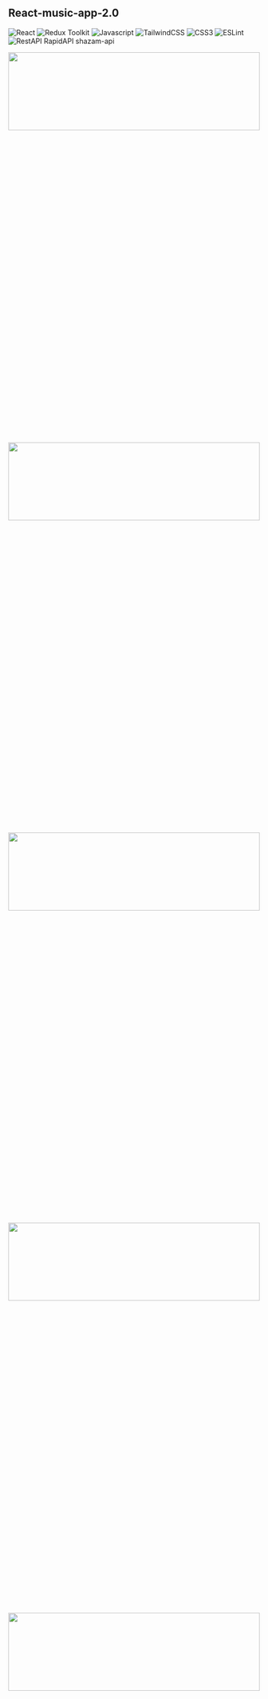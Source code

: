 ## React-music-app-2.0

![React](https://img.shields.io/badge/react-%2320232a.svg?style=for-the-badge&logo=react&logoColor=%2361DAFB)
![Redux Toolkit](https://img.shields.io/badge/redux-toolkit%23593d88.svg?style=for-the-badge&logo=reduxtoolkit&logoColor=white)
![Javascript](https://img.shields.io/badge/javascript-%23323330.svg?style=for-the-badge&logo=react&logoColor=%23F7DF1E)
![TailwindCSS](https://img.shields.io/badge/tailwindcss-%2338B2AC.svg?style=for-the-badge&logo=tailwind-css&logoColor=white)
![CSS3](https://img.shields.io/badge/css3-%231572B6.svg?style=for-the-badge&logo=css3&logoColor=white)
![ESLint](https://img.shields.io/badge/ESLint-4B3263?style=for-the-badge&logo=eslint&logoColor=white)
![RestAPI](https://img.shields.io/badge/RestAPI-005571?style=for-the-badge&logo=restapi)
RapidAPI
shazam-api


<div align="center"><img src="https://github.com/juliaDooby/React-music-app-2.0/blob/master/lyriks_1.JPG" width="100%" height="20%"></img></div>
<div align="center"><img src="https://github.com/juliaDooby/React-music-app-2.0/blob/master/lyriks_2.JPG" width="100%" height="20%"></img></div>
<div align="center"><img src="https://github.com/juliaDooby/React-music-app-2.0/blob/master/lyriks_3.JPG" width="100%" height="20%"></img></div>
<div align="center"><img src="https://github.com/juliaDooby/React-music-app-2.0/blob/master/lyriks_4.JPG" width="100%" height="20%"></img></div>
<div align="center"><img src="https://github.com/juliaDooby/React-music-app-2.0/blob/master/lyriks_5.JPG" width="100%" height="20%"></img></div>
<div align="center"><img src="https://github.com/juliaDooby/React-music-app-2.0/blob/master/lyriks_6.JPG" width="100%" height="20%"></img></div>
<div align="center"><img src="https://github.com/juliaDooby/React-music-app-2.0/blob/master/lyriks_7.JPG" width="100%" height="20%"></img></div>
<div align="center"><img src="https://github.com/juliaDooby/React-music-app-2.0/blob/master/lyriks_8.JPG" width="100%" height="20%"></img></div>
<div align="center"><img src="https://github.com/juliaDooby/React-music-app-2.0/blob/master/lyriks_9.JPG" width="100%" height="20%"></img></div>
<div align="center"><img src="https://github.com/juliaDooby/React-music-app-2.0/blob/master/lyriks_10.JPG" width="100%" height="20%"></img></div>
<div align="center"><img src="https://github.com/juliaDooby/React-music-app-2.0/blob/master/lyriks_11.JPG" width="40%" height="20%"></img></div>
<div align="center"><img src="https://github.com/juliaDooby/React-music-app-2.0/blob/master/lyriks_12.JPG" width="40%" height="20%"></img></div>

#### ➤ Unfortunately, the free Shazam Core Api was made paid and the link-demo to the visual interface is not available today (I'll try to find a similar replacement) 

---

### Master modern web development by building an improved version of Spotify Music-app-2.0 with: 
---
- a modern homepage, 
- fully-fledged music player, 
- search, 
- lyrics, 
- song exploration features, 
- search, 
- popular music around you, 
- worldwide top charts, 
- and much more
  
---
### Features:
##### Here's features included in this project

---
 - Discover Section
 - Rapid API Music Fetching
- Loader Component
- Error Component
- Song Card Component
- Play/Pause Functionality
- Sidebar
- Top Play Section
- Top Chart Card 
- Top Artist - Swiper Component
- Song Details Page
- Artist Details Page
- Around You, Top Charts & Artists
- Search
- Deployment

---
What - i-ve done and used : 
---
- React functional components and their reusability
- React file and folder structure
- Redux Toolkit to manage the state of application
- mastery using Tailwind and make the app responsive on all devices
- to fetch data from unlimited sources using RapidAPI.
---

### Technologies Used:

---

1. React.js
2. Redux Toolkit
3. RapidAPI - Shazam
4. CSS
5. Tailwind
 
---
### How to start?

---

```javascript
// first install all necessary dependencies

npm i

// next run

npm run dev

```
